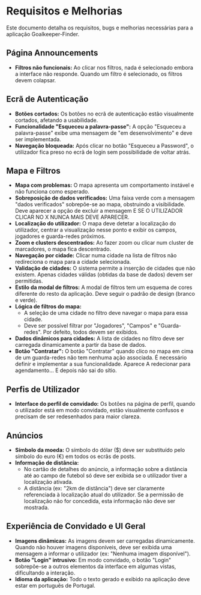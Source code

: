 
# Requisitos e Melhorias

Este documento detalha os requisitos, bugs e melhorias necessárias para a aplicação Goalkeeper-Finder.

## Página Announcements

- **Filtros não funcionais:** Ao clicar nos filtros, nada é selecionado embora a interface não responde. Quando um filtro é selecionado, os filtros devem colapsar.

## Ecrã de Autenticação

- **Botões cortados:** Os botões no ecrã de autenticação estão visualmente cortados, afetando a usabilidade.
- **Funcionalidade "Esqueceu a palavra-passe":** A opção "Esqueceu a palavra-passe" exibe uma mensagem de "em desenvolvimento" e deve ser implementada.
- **Navegação bloqueada:** Após clicar no botão "Esqueceu a Password", o utilizador fica preso no ecrã de login sem possibilidade de voltar atrás.

## Mapa e Filtros

- **Mapa com problemas:** O mapa apresenta um comportamento instável e não funciona como esperado.
- **Sobreposição de dados verificados:** Uma faixa verde com a mensagem "dados verificados" sobrepõe-se ao mapa, obstruindo a visibilidade. Deve aparecer a opção de excluir a mensagem E SE O UTILIZADOR CLICAR NO X NUNCA MAIS DEVE APARECER.
- **Localização do utilizador:** O mapa deve detetar a localização do utilizador, centrar a visualização nesse ponto e exibir os campos, jogadores e guarda-redes próximos.
- **Zoom e clusters descentrados:** Ao fazer zoom ou clicar num cluster de marcadores, o mapa fica descentrado.
- **Navegação por cidade:** Clicar numa cidade na lista de filtros não redireciona o mapa para a cidade selecionada.
- **Validação de cidades:** O sistema permite a inserção de cidades que não existem. Apenas cidades válidas (obtidas da base de dados) devem ser permitidas.
- **Estilo da modal de filtros:** A modal de filtros tem um esquema de cores diferente do resto da aplicação. Deve seguir o padrão de design (branco e verde).
- **Lógica de filtros do mapa:**
    - A seleção de uma cidade no filtro deve navegar o mapa para essa cidade.
    - Deve ser possível filtrar por "Jogadores", "Campos" e "Guarda-redes". Por defeito, todos devem ser exibidos.
- **Dados dinâmicos para cidades:** A lista de cidades no filtro deve ser carregada dinamicamente a partir da base de dados.
- **Botão "Contratar":** O botão "Contratar" quando clico no mapa em cima de um guarda-redes não tem nenhuma ação associada. É necessário definir e implementar a sua funcionalidade. Aparece A redecionar para agendamento... E depois não sai do sítio.

## Perfis de Utilizador

- **Interface do perfil de convidado:** Os botões na página de perfil, quando o utilizador está em modo convidado, estão visualmente confusos e precisam de ser redesenhados para maior clareza.

## Anúncios

- **Símbolo da moeda:** O símbolo do dólar ($) deve ser substituído pelo símbolo do euro (€) em todos os ecrãs de posts.
- **Informação de distância:**
    - No cartão de detalhes do anúncio, a informação sobre a distância até ao campo de futebol só deve ser exibida se o utilizador tiver a localização ativada.
    - A distância (ex: "2km de distância") deve ser claramente referenciada à localização atual do utilizador. Se a permissão de localização não for concedida, esta informação não deve ser mostrada.

## Experiência de Convidado e UI Geral

- **Imagens dinâmicas:** As imagens devem ser carregadas dinamicamente. Quando não houver imagens disponíveis, deve ser exibida uma mensagem a informar o utilizador (ex: "Nenhuma imagem disponível").
- **Botão "Login" intrusivo:** Em modo convidado, o botão "Login" sobrepõe-se a outros elementos da interface em algumas vistas, dificultando a interação.
- **Idioma da aplicação:** Todo o texto gerado e exibido na aplicação deve estar em português de Portugal.
